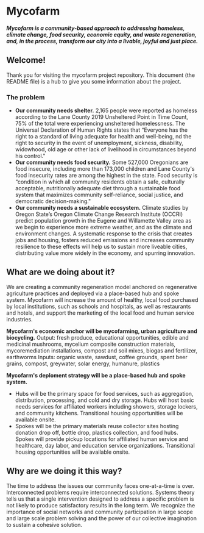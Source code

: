# Mycofarm
_**Mycofarm is a community-based approach to addressing homeless, climate change, food security, economic equity, and waste regeneration, and, in the process, transform our city into a livable, joyful and just place.**_

## Welcome!
Thank you for visiting the mycofarm project repository. This document (the README file) is a hub to give you some information about the project. 

### The problem

-   **Our community needs shelter.** 2,165 people were reported as homeless according to the Lane County 2019 Unsheltered Point in Time Count, 75% of the total were experiencing unsheltered homelessness. The Universal Declaration of Human Rights states that  “Everyone has the right to a standard of living adequate for health and well-being, nd the right to security in the event of unemployment, sickness, disability, widowhood, old age or other lack of livelihood in circumstances beyond his control."
-   **Our community needs food security.** Some 527,000 Oregonians are food insecure, including more than 173,000 children and Lane County's food insecurity rates are among the highest in the state. Food security is “condition in which all community residents obtain a safe, culturally acceptable, nutritionally adequate diet through a sustainable food system that maximizes community self-reliance, social justice, and democratic decision-making." 
-   **Our community needs a sustainable ecosystem.** Climate studies by Oregon State’s Oregon Climate Change Research Institute (OCCRI) predict population growth in the Eugene and Willamette Valley area as we begin to experience more extreme weather, and as the climate and environment changes. A systematic response to the crisis that creates jobs and housing, fosters reduced emissions and increases community resilience to these effects will help us to sustain more liveable cities, distributing value more widely in the economy, and spurring innovation.

## What are we doing about it?
We are creating a community regeneration model anchored on regenerative agriculture practices and deployed via a place-based hub and spoke system. Mycofarm will increase the amount of healthy, local food purchased by local institutions, such as schools and hospitals, as well as restaurants and hotels, and support the marketing of the local food and human service industries. 

**Mycofarm's economic anchor will be mycofarming, urban agriculture and biocycling.**
Output: fresh produce, educational opportunities, edible and medicinal mushrooms, mycelium composite construction materials, mycoremediation installations, compost and soil mixes, biogas and fertilizer, earthworms
Inputs: organic waste, sawdust, coffee grounds, spent beer grains, compost, greywater, solar energy, humanure, plastics

**Mycofarm's deploment strategy will be a place-based hub and spoke system.**
- Hubs will be the primary space for food services, such as aggregation, distribution, processing, and cold and dry storage. Hubs will host basic needs services for affiliated workers including showers, storage lockers, and community kitchens. Transitional housing opportunities will be available onsite.
- Spokes will be the primary materials reuse collector sites hosting donation drop off, bottle drop, plastics collection, and food hubs. Spokes will provide pickup locations for affiliated human service and healthcare, day labor, and education service organizations. Transitional housing opportunities will be available onsite.

## Why are we doing it this way?
The time to address the issues our community faces one-at-a-time is over. Interconnected problems require interconnected solutions. Systems theory tells us that a single intervention designed to address a specific problem is not likely to produce satisfactory results in the long term. We recognize the importance of social networks and community participation in large scope and large scale problem solving and the power of our collective imagination to sustain a cohesive solution.
